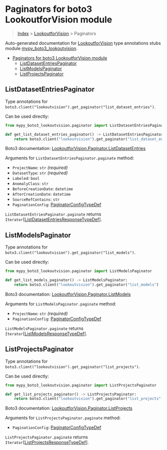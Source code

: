 # Paginators for boto3 LookoutforVision module

> [Index](..) > [LookoutforVision](.) > Paginators

Auto-generated documentation for
[LookoutforVision](https://boto3.amazonaws.com/v1/documentation/api/1.17.74/reference/services/lookoutvision.html#LookoutforVision)
type annotations stubs module
[mypy_boto3_lookoutvision](https://pypi.org/project/mypy-boto3-lookoutvision/).

- [Paginators for boto3 LookoutforVision module](#paginators-for-boto3-lookoutforvision-module)
  - [ListDatasetEntriesPaginator](#listdatasetentriespaginator)
  - [ListModelsPaginator](#listmodelspaginator)
  - [ListProjectsPaginator](#listprojectspaginator)

## ListDatasetEntriesPaginator

Type annotations for
`boto3.client("lookoutvision").get_paginator("list_dataset_entries")`.

Can be used directly:

```python
from mypy_boto3_lookoutvision.paginator import ListDatasetEntriesPaginator

def get_list_dataset_entries_paginator() -> ListDatasetEntriesPaginator:
    return boto3.client("lookoutvision").get_paginator("list_dataset_entries")
```

Boto3 documentation:
[LookoutforVision.Paginator.ListDatasetEntries](https://boto3.amazonaws.com/v1/documentation/api/1.17.74/reference/services/lookoutvision.html#LookoutforVision.Paginator.ListDatasetEntries)

Arguments for `ListDatasetEntriesPaginator.paginate` method:

- `ProjectName`: `str` *(required)*
- `DatasetType`: `str` *(required)*
- `Labeled`: `bool`
- `AnomalyClass`: `str`
- `BeforeCreationDate`: `datetime`
- `AfterCreationDate`: `datetime`
- `SourceRefContains`: `str`
- `PaginationConfig`:
  [PaginatorConfigTypeDef](./type_defs.md#paginatorconfigtypedef)

`ListDatasetEntriesPaginator.paginate` returns
`Iterator`\[[ListDatasetEntriesResponseTypeDef](./type_defs.md#listdatasetentriesresponsetypedef)\].

## ListModelsPaginator

Type annotations for
`boto3.client("lookoutvision").get_paginator("list_models")`.

Can be used directly:

```python
from mypy_boto3_lookoutvision.paginator import ListModelsPaginator

def get_list_models_paginator() -> ListModelsPaginator:
    return boto3.client("lookoutvision").get_paginator("list_models")
```

Boto3 documentation:
[LookoutforVision.Paginator.ListModels](https://boto3.amazonaws.com/v1/documentation/api/1.17.74/reference/services/lookoutvision.html#LookoutforVision.Paginator.ListModels)

Arguments for `ListModelsPaginator.paginate` method:

- `ProjectName`: `str` *(required)*
- `PaginationConfig`:
  [PaginatorConfigTypeDef](./type_defs.md#paginatorconfigtypedef)

`ListModelsPaginator.paginate` returns
`Iterator`\[[ListModelsResponseTypeDef](./type_defs.md#listmodelsresponsetypedef)\].

## ListProjectsPaginator

Type annotations for
`boto3.client("lookoutvision").get_paginator("list_projects")`.

Can be used directly:

```python
from mypy_boto3_lookoutvision.paginator import ListProjectsPaginator

def get_list_projects_paginator() -> ListProjectsPaginator:
    return boto3.client("lookoutvision").get_paginator("list_projects")
```

Boto3 documentation:
[LookoutforVision.Paginator.ListProjects](https://boto3.amazonaws.com/v1/documentation/api/1.17.74/reference/services/lookoutvision.html#LookoutforVision.Paginator.ListProjects)

Arguments for `ListProjectsPaginator.paginate` method:

- `PaginationConfig`:
  [PaginatorConfigTypeDef](./type_defs.md#paginatorconfigtypedef)

`ListProjectsPaginator.paginate` returns
`Iterator`\[[ListProjectsResponseTypeDef](./type_defs.md#listprojectsresponsetypedef)\].
